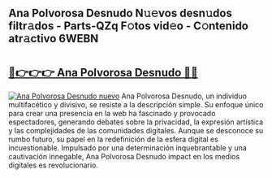 ## Ana Polvorosa Desnudo N𝚞𝚎vos desn𝚞dos filtr𝚊dos - Parts-QZq F𝚘tos vid𝚎o - C𝚘ntenido atr𝚊ctivo 6WEBN

# <h2><a href="http://mb1n7n.tromn.icu/?c=Ana+Polvorosa+Desnudo">🔗👉👉👉 Ana Polvorosa Desnudo 🔗🔗</a></h2>

[![Ana Polvorosa Desnudo nuevo](https://i.imgur.com/pEAQMta.gif)](http://mb1n7n.tromn.icu/?c=Ana+Polvorosa+Desnudo)
Ana Polvorosa Desnudo, un individuo multifacético y divisivo, se resiste a la descripción simple. Su enfoque único para crear una presencia en la web ha fascinado y provocado espectadores, generando debates sobre la privacidad, la expresión artística y las complejidades de las comunidades digitales. Aunque se desconoce su rumbo futuro, su papel en la redefinición de la esfera digital es incuestionable. Impulsado por una determinación inquebrantable y una cautivación innegable, Ana Polvorosa Desnudo impact en los medios digitales es revolucionario.
